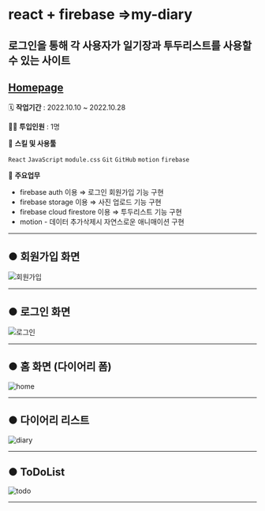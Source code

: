 # react + firebase =>my-diary

## 로그인을 통해 각 사용자가 일기장과 투두리스트를 사용할수 있는 사이트

## [Homepage](https://mydiary-50193.web.app/)

🗓️ **작업기간** : 2022.10.10 ~ 2022.10.28

👨‍💻 **투입인원** : 1명

🌱 **스킬 및 사용툴**

`React` `JavaScript` `module.css` `Git` `GitHub` `motion` `firebase`

📒 **주요업무**

- firebase auth 이용 ⇒ 로그인 회원가입 기능 구현
- firebase storage 이용 ⇒ 사진 업로드 기능 구현
- firebase cloud firestore 이용 ⇒ 투두리스트 기능 구현
- motion - 데이터 추가삭제시 자연스로운 애니매이션 구현

---

## ● 회원가입 화면

![회원가입](https://user-images.githubusercontent.com/82385282/223034697-5301b060-7161-48f8-8f9c-f1b279d58a78.png)

---

## ● 로그인 화면

![로그인](https://user-images.githubusercontent.com/82385282/223189194-f1b009b4-df78-4a04-a76c-119d4a8c7fa4.png)

---

## ● 홈 화면 (다이어리 폼)

![home](https://user-images.githubusercontent.com/82385282/198649006-0a53b81d-6a06-4e0f-9534-0c3847be8f1c.png)

---

## ● 다이어리 리스트

![diary](https://user-images.githubusercontent.com/82385282/198649054-a9c8151a-8d36-465f-8656-d3f465818ff1.png)

---

## ● ToDoList

![todo](https://user-images.githubusercontent.com/82385282/198649069-637ebf2a-58a7-41d1-b5fc-8d2862c609d8.png)

---
